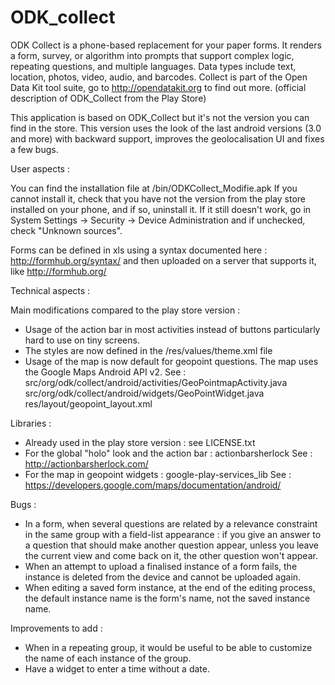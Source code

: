 ODK_collect
===========

ODK Collect is a phone-based replacement for your paper forms. It renders a form, survey, or algorithm into prompts that support complex logic, repeating questions, and multiple languages. Data types include text, location, photos, video, audio, and barcodes. Collect is part of the Open Data Kit tool suite, go to http://opendatakit.org to find out more.
(official description of ODK_Collect from the Play Store)

This application is based on ODK_Collect but it's not the version you can find in the store. This version uses the look of the last android versions (3.0 and more) with backward support, improves the geolocalisation UI and fixes a few bugs.

User aspects : 

You can find the installation file at /bin/ODKCollect_Modifie.apk
If you cannot install it, check that you have not the version from the play store installed on your phone, and if so, uninstall it. If it still doesn't work, go in System Settings -> Security -> Device Administration and if unchecked, check "Unknown sources".

Forms can be defined in xls using a syntax documented here : http://formhub.org/syntax/ and then uploaded on a server that supports it, like http://formhub.org/


Technical aspects : 

Main modifications compared to the play store version : 
 - Usage of the action bar in most activities instead of buttons particularly hard to use on tiny screens.
 - The styles are now defined in the /res/values/theme.xml file
 - Usage of the map is now default for geopoint questions. The map uses the Google Maps Android API v2. See : 
		src/org/odk/collect/android/activities/GeoPointmapActivity.java
		src/org/odk/collect/android/widgets/GeoPointWidget.java
		res/layout/geopoint_layout.xml

Libraries : 
 - Already used in the play store version : see LICENSE.txt
 - For the global "holo" look and the action bar : actionbarsherlock
See : http://actionbarsherlock.com/
 - For the map in geopoint widgets : google-play-services_lib
See : https://developers.google.com/maps/documentation/android/

Bugs : 
 - In a form, when several questions are related by a relevance constraint in the same group with a field-list appearance : if you give an answer to a question that should make another question appear, unless you leave the current view and come back on it, the other question won't appear.
 - When an attempt to upload a finalised instance of a form fails, the instance is deleted from the device and cannot be uploaded again.
 - When editing a saved form instance, at the end of the editing process, the default instance name is the form's name, not the saved instance name.

Improvements to add :
 - When in a repeating group, it would be useful to be able to customize the name of each instance of the group.
 - Have a widget to enter a time without a date.


